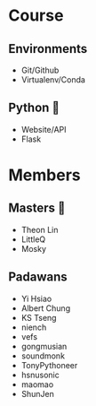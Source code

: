 # Course
## Environments

  * Git/Github
  * Virtualenv/Conda

## Python :snake:

  * Website/API
  * Flask

# Members
## Masters :star2:

  * Theon Lin
  * LittleQ
  * Mosky

## Padawans

  * Yi Hsiao
  * Albert Chung
  * KS Tseng
  * niench
  * vefs
  * gongmusian
  * soundmonk
  * TonyPythoneer
  * hsnusonic
  * maomao
  * ShunJen
